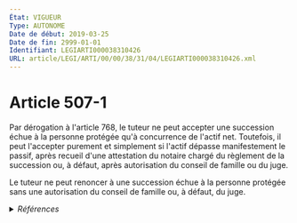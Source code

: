 ```yaml
---
État: VIGUEUR
Type: AUTONOME
Date de début: 2019-03-25
Date de fin: 2999-01-01
Identifiant: LEGIARTI000038310426
URL: article/LEGI/ARTI/00/00/38/31/04/LEGIARTI000038310426.xml
---
```


<h1>Article 507-1</h1>

Par dérogation à l'article 768, le tuteur ne peut accepter une succession échue
à la personne protégée qu'à concurrence de l'actif net. Toutefois, il peut
l'accepter purement et simplement si l'actif dépasse manifestement le passif,
après recueil d'une attestation du notaire chargé du règlement de la succession
ou, à défaut, après autorisation du conseil de famille ou du juge.<br />

Le tuteur ne peut renoncer à une succession échue à la personne protégée sans
une autorisation du conseil de famille ou, à défaut, du juge.


<details>
  <summary><em>Références</em></summary>

  <h2>Articles faisant référence à l'article</h2>
  
  <ul>
    <li>
      <a href="https://legal.tricoteuses.fr//redirection/LEGIARTI000006431332?vers=git&vers=legifrance">Code civil - article 768 AUTONOME MODIFIE, en vigueur du 1958-12-25 au 2007-01-01</a> CITATION cible
    </li>
    <li>
      <a href="https://legal.tricoteuses.fr//redirection/LEGIARTI000038262758?vers=git&vers=legifrance">LOI n° 2019-222 du 23 mars 2019 de programmation 2018-2022 et de réforme pour la justice - article 9 PARTIELLEMENT_MODIF VIGUEUR, en vigueur depuis le 2019-03-25</a> MODIFIE source
    </li>
    <li>
      <a href="https://legal.tricoteuses.fr//redirection/LEGIARTI000006431333?vers=git&vers=legifrance">Code civil - article 768 AUTONOME VIGUEUR, en vigueur depuis le 2007-01-01</a> CITATION cible
    </li>
  </ul>
  
  <h2>Références faites par l'article</h2>
  
  <ul>
    <li>
      2008-12-22 CITATION cible <a href="https://legal.tricoteuses.fr//redirection/LEGIARTI000044929395?vers=git&vers=legifrance">Décret n° 2008-1484 du 22 décembre 2008 relatif aux actes de gestion du patrimoine des personnes placées en curatelle ou en tutelle, et pris en application des articles 452, 496 et 502 du code civil - article Annexe 1 AUTONOME VIGUEUR, en vigueur depuis le 2022-01-01</a>
    </li>
    <li>
      2019-03-23 MODIFIE cible <a href="https://legal.tricoteuses.fr//redirection/LEGIARTI000038262758?vers=git&vers=legifrance">LOI n° 2019-222 du 23 mars 2019 de programmation 2018-2022 et de réforme pour la justice - article 9 PARTIELLEMENT_MODIF VIGUEUR, en vigueur depuis le 2019-03-25</a>
    </li>
    <li>
      2999-01-01 CITATION source <a href="https://legal.tricoteuses.fr//redirection/LEGIARTI000006431332?vers=git&vers=legifrance">Code civil - article 768 AUTONOME MODIFIE, en vigueur du 1958-12-25 au 2007-01-01</a>
    </li>
    <li>
      CODIFICATION source Loi 1803-03-14
    </li>
  </ul>
</details>
